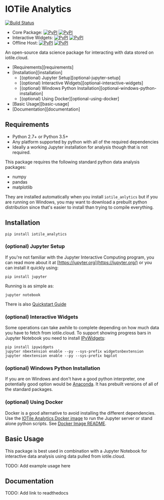 # IOTile Analytics

[![Build Status](https://travis-ci.org/iotile/iotile_analytics.svg?branch=master)](https://travis-ci.org/iotile/iotile_analytics)

- Core Package: [![PyPI](https://img.shields.io/pypi/v/iotile_analytics_core.svg?style=plastic)](https://pypi.python.org/pypi/iotile-analytics-core) [![PyPI](https://img.shields.io/pypi/pyversions/iotile_analytics_core.svg?style=plastic)](https://github.com/iotile/iotile_analytics)
- Interactive Widgets: [![PyPI](https://img.shields.io/pypi/v/iotile_analytics_interactive.svg?style=plastic)](https://pypi.python.org/pypi/iotile-analytics-interactive) [![PyPI](https://img.shields.io/pypi/pyversions/iotile_analytics_interactive.svg?style=plastic)](https://github.com/iotile/iotile_analytics)
- Offline Host: [![PyPI](https://img.shields.io/pypi/v/iotile_analytics_offline.svg?style=plastic)](https://pypi.python.org/pypi/iotile-analytics-offline) [![PyPI](https://img.shields.io/pypi/pyversions/iotile_analytics_offline.svg?style=plastic)](https://github.com/iotile/iotile_analytics)

An open-source data science package for interacting with data stored on
iotile.cloud.  

<!-- MarkdownTOC autolink="true" bracket="round"-->

- [Requirements][requirements]
- [Installation][installation]
    - [\(optional\) Jupyter Setup][optional-jupyter-setup]
    - [\(optional\) Interactive Widgets][optional-interactive-widgets]
    - [\(optional\) Windows Python Installation][optional-windows-python-installation]
    - [\(optional\) Using Docker][optional-using-docker]
- [Basic Usage][basic-usage]
- [Documentation][documentation]

<!-- /MarkdownTOC -->


## Requirements

- Python 2.7+ or Python 3.5+
- Any platform supported by python with all of the required dependencies
- Ideally a working Jupyter installation for analysis though that is not
  required.

This package requires the following standard python data analysis packages:

- numpy
- pandas
- matplotlib

They are installed automatically when you install `iotile_anlytics` but if you
are running on Windows, you may want to download a prebuilt python distribution
since that's easier to install than trying to compile everything.

## Installation

```shell
pip install iotile_analytics
```

### (optional) Jupyter Setup

If you're not familiar with the Jupyter Interactive Computing program, you can
read more about it at [https://jupyter.org](https://jupyter.org/) or you can
install it quickly using:

```
pip install jupyter
```

Running is as simple as:

```
jupyter notebook
```

There is also [Quickstart Guide](https://jupyter.readthedocs.io/en/latest/content-quickstart.html)

### (optional) Interactive Widgets

Some operations can take awhile to complete depending on how much data you have
to fetch from iotile.cloud.  To support showing progress bars in Jupyter
Notebook you need to install [IPyWidgets](https://ipywidgets.readthedocs.io/en/latest/):

```shell
pip install ipywidgets
jupyter nbextension enable --py --sys-prefix widgetsnbextension
jupyter nbextension enable --py --sys-prefix bqplot
```

### (optional) Windows Python Installation

If you are on Windows and don't have a good python interpreter, one potentially
good option would be [Anaconda](https://www.anaconda.com/download/).  It has
prebuilt versions of all of the standard packages.  

### (optional) Using Docker

Docker is a good alternative to avoid installing the different dependencies. Use the 
[IOTile Analytics Docker image](https://hub.docker.com/r/iotile/iotile_analytics/) to run the Jupyter server
or stand alone python scripts.
See [Docker Image README](/docker/iotile_jupyter/README.md).

## Basic Usage

This package is best used in combination with a Jupyter Notebook for
interactive data analysis using data pulled from iotile.cloud.  

TODO: Add example usage here

## Documentation

TODO: Add link to readthedocs
